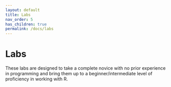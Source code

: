 ```yaml
---
layout: default
title: Labs
nav_order: 5
has_children: true
permalink: /docs/labs
---
```


# Labs

These labs are designed to take a complete novice with no prior experience in programming and bring them up to a beginner/intermediate level of proficiency in working with R.
